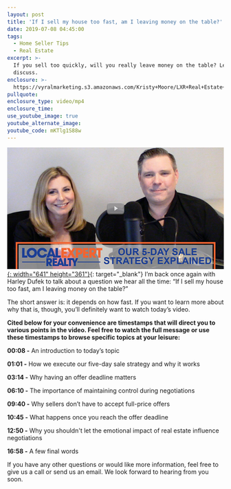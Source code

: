 ```yaml
---
layout: post
title: 'If I sell my house too fast, am I leaving money on the table?'
date: 2019-07-08 04:45:00
tags:
  - Home Seller Tips
  - Real Estate
excerpt: >-
  If you sell too quickly, will you really leave money on the table? Let’s
  discuss.
enclosure: >-
  https://vyralmarketing.s3.amazonaws.com/Kristy+Moore/LXR+Real+Estate+_+Are+Fast+Sales+Ineffective+in+Real+Estate_.mp4
pullquote:
enclosure_type: video/mp4
enclosure_time:
use_youtube_image: true
youtube_alternate_image:
youtube_code: mKTlg1S88w
---
```


[![](/uploads/kristy-moore---july-2019---1---email-smol.jpg){: width="641" height="361"}](https://youtu.be/mKTlg1S8c8w){: target="_blank"}
I’m back once again with Harley Dufek to talk about a question we hear all the time: “If I sell my house too fast, am I leaving money on the table?”&nbsp;

The short answer is: it depends on how fast. If you want to learn more about why that is, though, you’ll definitely want to watch today’s video.

**Cited below for your convenience are timestamps that will direct you to various points in the video. Feel free to watch the full message or use these timestamps to browse specific topics at your leisure:&nbsp;**

**00:08 -** An introduction to today’s topic

**01:01 -** How we execute our five-day sale strategy and why it works&nbsp;

**03:14 -** Why having an offer deadline matters

**06:10 -** The importance of maintaining control during negotiations

**09:40 -** Why sellers don’t have to accept full-price offers

**10:45 -** What happens once you reach the offer deadline

**12:50 -** Why you shouldn't let the emotional impact of real estate influence negotiations

**16:58 -** A few final words

If you have any other questions or would like more information, feel free to give us a call or send us an email. We look forward to hearing from you soon.